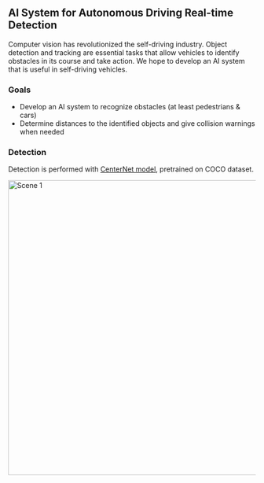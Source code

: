 ## AI System for Autonomous Driving Real-time Detection

Computer vision has revolutionized the self-driving industry. Object detection and tracking are essential tasks that allow vehicles to identify obstacles in its course and take action. We hope to develop an AI system that is useful in self-driving vehicles. 

### Goals
+ Develop an AI system to recognize obstacles (at least pedestrians & cars) 
+ Determine distances to the identified objects and give collision warnings when needed

### Detection
Detection is performed with [CenterNet model](https://github.com/xingyizhou/CenterNet), pretrained on COCO dataset. 

<img src="https://github.com/zhangyuqing/autonomous_driving/blob/main/examples/det.gif" alt="Scene 1" width="600"/>
